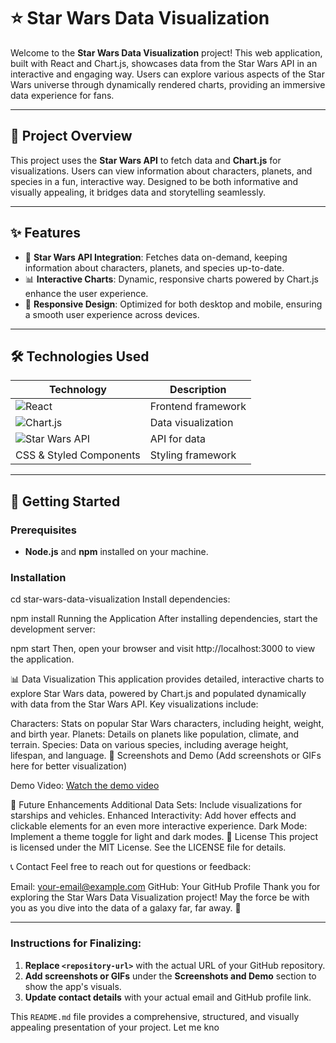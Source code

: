 # ⭐ **Star Wars Data Visualization**

Welcome to the **Star Wars Data Visualization** project! This web application, built with React and Chart.js, showcases data from the Star Wars API in an interactive and engaging way. Users can explore various aspects of the Star Wars universe through dynamically rendered charts, providing an immersive data experience for fans.

---

## 📜 Project Overview

This project uses the **Star Wars API** to fetch data and **Chart.js** for visualizations. Users can view information about characters, planets, and species in a fun, interactive way. Designed to be both informative and visually appealing, it bridges data and storytelling seamlessly.

---

## ✨ Features

- 🚀 **Star Wars API Integration**: Fetches data on-demand, keeping information about characters, planets, and species up-to-date.
- 📊 **Interactive Charts**: Dynamic, responsive charts powered by Chart.js enhance the user experience.
- 📱 **Responsive Design**: Optimized for both desktop and mobile, ensuring a smooth user experience across devices.

---

## 🛠️ Technologies Used

| Technology          | Description                            |
|---------------------|----------------------------------------|
| ![React](https://img.shields.io/badge/React-20232A?style=for-the-badge&logo=react&logoColor=61DAFB) | Frontend framework |
| ![Chart.js](https://img.shields.io/badge/Chart.js-F5788D?style=for-the-badge&logo=chartdotjs&logoColor=white) | Data visualization |
| ![Star Wars API](https://img.shields.io/badge/Star%20Wars%20API-black?style=for-the-badge&logo=star-wars&logoColor=white) | API for data |
| CSS & Styled Components | Styling framework |

---

## 🚀 Getting Started

### Prerequisites

- **Node.js** and **npm** installed on your machine.

### Installation

cd star-wars-data-visualization
Install dependencies:

npm install
Running the Application
After installing dependencies, start the development server:


npm start
Then, open your browser and visit http://localhost:3000 to view the application.

📊 Data Visualization
This application provides detailed, interactive charts to explore Star Wars data, powered by Chart.js and populated dynamically with data from the Star Wars API. Key visualizations include:

Characters: Stats on popular Star Wars characters, including height, weight, and birth year.
Planets: Details on planets like population, climate, and terrain.
Species: Data on various species, including average height, lifespan, and language.
🎥 Screenshots and Demo
(Add screenshots or GIFs here for better visualization)



Demo Video: [Watch the demo video](https://drive.google.com/file/d/1028J2qf5gDUXDsJh9ecCu5Z1sKkTk4TS/view?usp=sharing)

🔄 Future Enhancements
Additional Data Sets: Include visualizations for starships and vehicles.
Enhanced Interactivity: Add hover effects and clickable elements for an even more interactive experience.
Dark Mode: Implement a theme toggle for light and dark modes.
📝 License
This project is licensed under the MIT License. See the LICENSE file for details.

📞 Contact
Feel free to reach out for questions or feedback:

Email: your-email@example.com
GitHub: Your GitHub Profile
Thank you for exploring the Star Wars Data Visualization project! May the force be with you as you dive into the data of a galaxy far, far away. 🌌

---
### Instructions for Finalizing:
1. **Replace `<repository-url>`** with the actual URL of your GitHub repository.
2. **Add screenshots or GIFs** under the **Screenshots and Demo** section to show the app's visuals.
3. **Update contact details** with your actual email and GitHub profile link.

This `README.md` file provides a comprehensive, structured, and visually appealing presentation of your project. Let me kno
